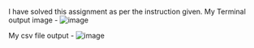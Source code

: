 I have solved this assignment as per the instruction given.
My Terminal output image - 
![image](https://github.com/user-attachments/assets/326fa9c0-f2b7-406e-b494-e437035a6af2)

My csv file output - 
![image](https://github.com/user-attachments/assets/ff533cce-67d9-42c0-91af-b758db6a15a2)


